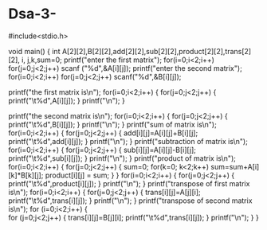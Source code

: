 # Dsa-3-

#include<stdio.h>

void main()
{ 
 int A[2][2],B[2][2],add[2][2],sub[2][2],product[2][2],trans[2][2], i,
    j,k,sum=0;
  printf("enter the first matrix");
  for(i=0;i<2;i++)
    for(j=0;j<2;j++)
      scanf ("%d",&A[i][j]);
  printf("enter the second matrix");
  for(i=0;i<2;i++)
    for(j=0;j<2;j++)
      scanf("%d",&B[i][j]);

  printf("the first matrix is\n");
  for(i=0;i<2;i++)
  {
    for(j=0;j<2;j++)
	{
	  printf("\t%d",A[i][j]);
	}
      printf("\n");
  }

  printf("the second matrix is\n");
  for(i=0;i<2;i++)
  {
    for(j=0;j<2;j++)
	{
	  printf("\t%d",B[i][j]);
	}
      printf("\n");
  }
  printf("sum of matrix is\n");
  for(i=0;i<2;i++)
  {
    for(j=0;j<2;j++)
	{
	  add[i][j]=A[i][j]+B[i][j];
	  printf("\t%d",add[i][j]);
	}
      printf("\n");
  }
  printf("subtraction of matrix is\n");
  for(i=0;i<2;i++)
  {
    for(j=0;j<2;j++)
	{
	  sub[i][j]=A[i][j]-B[i][j];
	  printf("\t%d",sub[i][j]);
	}
      printf("\n");
  }
  printf("product of matrix is\n");
  for(i=0;i<2;i++)
  {
    for(j=0;j<2;j++)
	{
	  sum=0;
	  for(k=0; k<2;k++)
	    sum=sum+A[i][k]*B[k][j];
	  product[i][j] = sum;
	}
  }
  for(i=0;i<2;i++)
  {
    for(j=0;j<2;j++)
	{
	  printf("\t%d",product[i][j]);
	}
      printf("\n");
  }
  printf("transpose of first matrix is\n");
  for(i=0;i<2;i++)
  {
    for(j=0;j<2;j++)
	{
	  trans[i][j]=A[j][i];
	  printf("\t%d",trans[i][j]);
	}
      printf("\n");
  }
  printf("transpose of second matrix is\n");
  for (i=0;i<2;i++)
  {    
    for (j=0;j<2;j++)
	{
	  trans[i][j]=B[j][i];
	  printf("\t%d",trans[i][j]);
	}
      printf("\n");
  }
}
